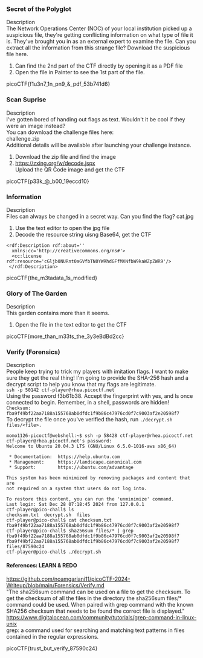 ### Secret of the Polyglot
Description \
The Network Operations Center (NOC) of your local institution picked up a suspicious file, they're getting conflicting information on what type of file it is. They've brought you in as an external expert to examine the file. Can you extract all the information from this strange file?
Download the suspicious file here.

1. Can find the 2nd part of the CTF directly by opening it as a PDF file
2. Open the file in Painter to see the 1st part of the file.

picoCTF{f1u3n7_1n_pn9_&_pdf_53b741d6}

### Scan Suprise
Description \
I've gotten bored of handing out flags as text. Wouldn't it be cool if they were an image instead? \
You can download the challenge files here: \
challenge.zip \
Additional details will be available after launching your challenge instance.
1. Download the zip file and find the image
2. https://zxing.org/w/decode.jspx \
Upload the QR Code image and get the CTF

picoCTF{p33k_@_b00_19eccd10}

### Information
Description \
Files can always be changed in a secret way. Can you find the flag? cat.jpg
1. Use the text editor to open the jpg file
2. Decode the resource string uisng Base64, get the CTF
```
<rdf:Description rdf:about=''
  xmlns:cc='http://creativecommons.org/ns#'>
  <cc:license rdf:resource='cGljb0NURnt0aGVfbTN0YWRhdGFfMXNfbW9kaWZpZWR9'/>
 </rdf:Description>
```
picoCTF{the_m3tadata_1s_modified}

### Glory of The Garden
Description \
This garden contains more than it seems.
1. Open the file in the text editor to get the CTF

picoCTF{more_than_m33ts_the_3y3eBdBd2cc}


### Verify (Forensics)
Description \
People keep trying to trick my players with imitation flags. I want to make sure they get the real thing! I'm going to provide the SHA-256 hash and a decrypt script to help you know that my flags are legitimate. \
`ssh -p 50142 ctf-player@rhea.picoctf.net`\
Using the password f3b61b38. Accept the fingerprint with yes, and ls once connected to begin. Remember, in a shell, passwords are hidden! \
`Checksum: fba9f49bf22aa7188a155768ab0dfdc1f9b86c47976cd0f7c9003af2e20598f7` \
To decrypt the file once you've verified the hash, run `./decrypt.sh files/<file>.`

```
momo1126-picoctf@webshell:~$ ssh -p 58428 ctf-player@rhea.picoctf.net
ctf-player@rhea.picoctf.net's password: 
Welcome to Ubuntu 20.04.3 LTS (GNU/Linux 6.5.0-1016-aws x86_64)

 * Documentation:  https://help.ubuntu.com
 * Management:     https://landscape.canonical.com
 * Support:        https://ubuntu.com/advantage

This system has been minimized by removing packages and content that are
not required on a system that users do not log into.

To restore this content, you can run the 'unminimize' command.
Last login: Sat Dec 28 07:18:45 2024 from 127.0.0.1
ctf-player@pico-chall$ ls
checksum.txt  decrypt.sh  files
ctf-player@pico-chall$ cat checksum.txt 
fba9f49bf22aa7188a155768ab0dfdc1f9b86c47976cd0f7c9003af2e20598f7
ctf-player@pico-chall$ sha256sum files/* | grep fba9f49bf22aa7188a155768ab0dfdc1f9b86c47976cd0f7c9003af2e20598f7
fba9f49bf22aa7188a155768ab0dfdc1f9b86c47976cd0f7c9003af2e20598f7  files/87590c24
ctf-player@pico-chall$ ./decrypt.sh
```
#### References: LEARN & REDO
https://github.com/noamgariani11/picoCTF-2024-Writeup/blob/main/Forensics/Verify.md \
"The sha256sum command can be used on a file to get the checksum. To get the checksum of all the files in the directory the sha256sum files/* command could be used. When paired with grep command with the known SHA256 checksum that needs to be found the correct file is displayed." \
https://www.digitalocean.com/community/tutorials/grep-command-in-linux-unix \
grep: a command used for searching and matching text patterns in files contained in the regular expressions.

picoCTF{trust_but_verify_87590c24}
